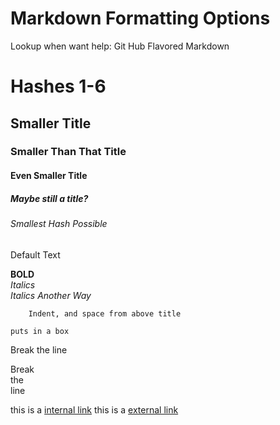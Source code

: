 # Markdown Formatting Options

Lookup when want help: Git Hub Flavored Markdown

# Hashes 1-6
## Smaller Title
### Smaller Than That Title
#### Even Smaller Title
##### Maybe still a title?
###### Smallest Hash Possible  
Default Text



**BOLD**  
*Italics*  
_Italics Another Way_  
        
        Indent, and space from above title
        
`puts in a box`        

Break 
the 
line 

Break  
the  
line  

this is a [internal link](Bibliography.md)
this is a [external link](http://www.meadowlarke.org)
